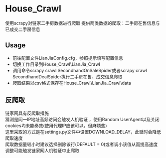 # House_Crawl
使用scrapy对链家二手房数据进行爬取
提供两类数据的爬取：二手房在售信息与已成交二手房信息

## Usage
+ 前往配置文件LianJiaConfig.cfg，参照提示填写配置信息
+ 切换工作目录到House_Crawl\LianJia_Crawl
+ 调用命令scrapy crawl SecondhandOnSaleSpider或者scrapy crawl SecondhandDealSpider执行二手房在售、成交信息爬取
+ 爬取结果以csv格式保存在House_Crawl\LianJia_Crawl\data

## 反爬取
链家网具有反爬取措施  
猜测是同一IP地址高频访问会触发人机验证 ，使用Random UserAgent以及关闭cookies均未能奏效(使用代理IP应该可以，但麻烦些)  
这里采取的方式是在settings.py文件中设置DOWNLOAD_DELAY，此延时会降低爬取速度  
爬取数据量较小时建议选择删除该行(DEFAULT = 0)或者调小该值从而提高速度    
调整可能触发链家网人机验证中止爬取
